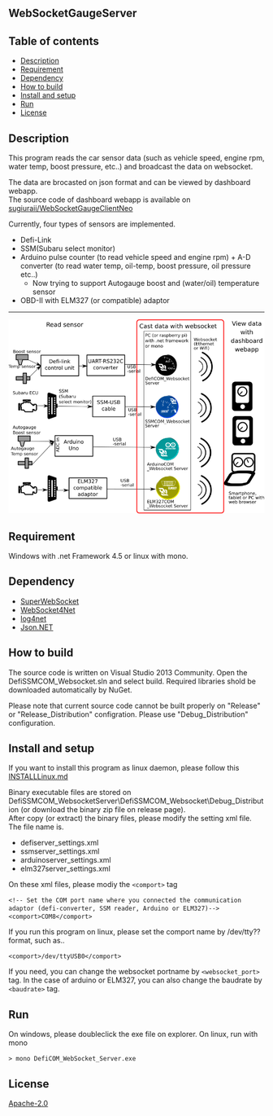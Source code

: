 WebSocketGaugeServer
---

## Table of contents
* [Description](#description)
* [Requirement](#requirement)
* [Dependency](#dependency)
* [How to build](#howToBuild)
* [Install and setup](#installAndSetup)
* [Run](#run)
* [License](#license)

## <a name="description">Description</a>
This program reads the car sensor data (such as vehicle speed, engine rpm, water temp, boost pressure, etc..) and broadcast the data on websocket.  

The data are brocasted on json format and can be viewed by dashboard webapp.  
The source code of dashboard webapp is available on [sugiuraii/WebSocketGaugeClientNeo](https://github.com/sugiuraii/WebSocketGaugeClientNeo)

Currently, four types of sensors are implemented.  
* Defi-Link
* SSM(Subaru select monitor)
* Arduino pulse counter (to read vehicle speed and engine rpm) + A-D converter (to read water temp, oil-temp, boost pressure, oil pressure etc..)
	* Now trying to support Autogauge boost and (water/oil) temperature sensor
* OBD-II with ELM327 (or compatible) adaptor  
---
![WebsocketDiagram](README.img/WebsocketServerDiagram.png)

## <a name="requirement">Requirement</a>
Windows with .net Framework 4.5 or linux with mono.

## <a name="dependency">Dependency</a>
* [SuperWebSocket](https://github.com/kerryjiang/SuperWebSocket)
* [WebSocket4Net](https://github.com/kerryjiang/WebSocket4Net)
* [log4net](https://logging.apache.org/log4net/)
* [Json.NET](http://www.newtonsoft.com/json)

## <a name="howToBuild">How to build</a>
The source code is written on Visual Studio 2013 Community. Open the DefiSSMCOM_Websocket.sln and select build. Required libraries shold be downloaded automatically by NuGet.

Please note that current source code cannot be built properly on "Release" or "Release_Distribution" configration. Please use "Debug_Distribution" configuration.

## <a name="installAndSetup">Install and setup</a>

If you want to install this program as linux daemon, please follow this [INSTALLLinux.md](INSTALLLinux.md)

Binary executable files are stored on DefiSSMCOM_WebsocketServer\DefiSSMCOM_Websocket\Debug_Distribution (or download the binary zip file on release page).  
After copy (or extract) the binary files, please modify the setting xml file. The file name is.  
* defiserver_settings.xml
* ssmserver_settings.xml
* arduinoserver_settings.xml
* elm327server_settings.xml

On these xml files, please modiy the `<comport>` tag

```
<!-- Set the COM port name where you connected the communication adaptor (defi-converter, SSM reader, Arduino or ELM327)-->
<comport>COM8</comport>
```
If you run this program on linux, please set the comport name by /dev/tty?? format, such as..
```
<comport>/dev/ttyUSB0</comport>
```

If you need, you can change the websocket portname by `<websocket_port>` tag. In the case of arduino or ELM327, you can also change the baudrate by `<baudrate>` tag.

## <a name="run">Run</a>
On windows, please doubleclick the exe file on explorer. On linux, run with mono 
```
> mono DefiCOM_WebSocket_Server.exe
```

## <a name="license">License</a>
[Apache-2.0](https://github.com/sugiuraii/DefiSSMCOM_WebsocketServer/blob/master/LICENSE)
